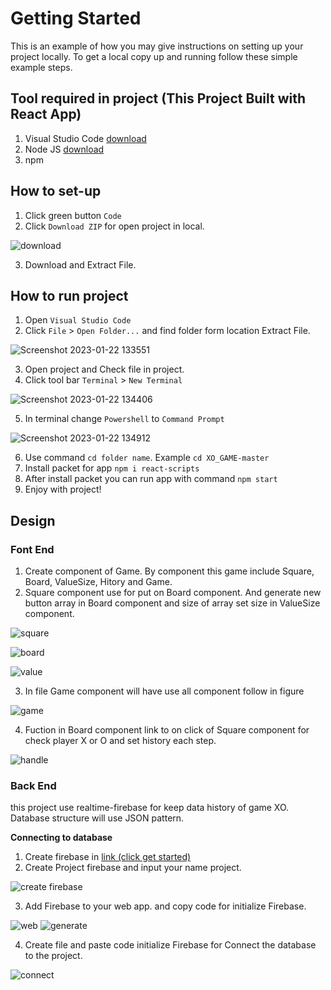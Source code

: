 # Getting Started 
This is an example of how you may give instructions on setting up your project locally. To get a local copy up and running follow these simple example steps.


## Tool required in project (This Project Built with React App)
1. Visual Studio Code    [download](https://code.visualstudio.com/)
2. Node JS   [download](https://nodejs.org/en/)
3. npm


## How to set-up
1. Click green button `Code`
2. Click `Download ZIP` for open project in local.

![download ](https://user-images.githubusercontent.com/94596185/213903569-972b3e78-896e-476a-b1cb-29c9f8ecf224.jpg)

3. Download and Extract File.

## How to run project
1. Open `Visual Studio Code`
2. Click `File` > `Open Folder...` and find folder form location Extract File.

![Screenshot 2023-01-22 133551](https://user-images.githubusercontent.com/94596185/213903873-2a88f772-9f78-4b32-a45b-511c1790edbe.jpg)

3. Open project and Check file in project.
4. Click tool bar `Terminal` > `New Terminal`

![Screenshot 2023-01-22 134406](https://user-images.githubusercontent.com/94596185/213904147-1db058f7-6382-4990-a869-0f7f50b54be1.jpg)

5. In terminal change `Powershell` to `Command Prompt`

![Screenshot 2023-01-22 134912](https://user-images.githubusercontent.com/94596185/213905661-33a48391-3ff5-4ebd-a82a-66e789a07fe4.jpg)

6. Use command `cd folder name`. Example `cd XO_GAME-master`
7. Install packet for app `npm i react-scripts`
8. After install packet you can run app with command `npm start`
9. Enjoy with project!

## Design
### Font End
1. Create component of Game. By component this game include
Square, Board, ValueSize, Hitory and Game. 
2. Square component use for put on Board component. 
And generate new button array in Board component and size of array
set size in ValueSize component.

![square](https://user-images.githubusercontent.com/94596185/213908265-84462db8-e094-4080-b7cb-0831ff274d9e.jpg)

![board](https://user-images.githubusercontent.com/94596185/213908282-9e9fe375-465d-4ef5-a929-0389c8a1a498.jpg)

![value](https://user-images.githubusercontent.com/94596185/213908549-9950ac16-90ff-4d0c-9784-cae88e2c93a0.jpg)

3. In file Game component will have use all component follow in figure

![game](https://user-images.githubusercontent.com/94596185/213908825-2e7e321a-4eb1-4480-89d6-d400186aca2a.jpg)

4. Fuction in Board component link to on click of Square component for check player X or O and set history each step.

![handle](https://user-images.githubusercontent.com/94596185/213913006-c4d2e9c6-67b5-4bf8-971d-5c62a9c4feb3.jpg)

### Back End
this project use realtime-firebase for keep data history of game XO. Database structure will use JSON pattern.

**Connecting to database** 
1. Create firebase in [link (click get started)](https://firebase.google.com/) 
2. Create Project firebase and input your name project.

![create firebase](https://user-images.githubusercontent.com/94596185/213914496-d462858f-9dc3-412c-b410-c38a0fc9e125.jpg)

3. Add Firebase to your web app. and copy code for initialize Firebase.

![web](https://user-images.githubusercontent.com/94596185/213914658-adb3d68a-adec-4140-bc6f-a5fbb7e293a1.jpg)
![generate](https://user-images.githubusercontent.com/94596185/213914532-09e22598-fe00-4a8f-865e-2f73bda255e1.jpg)

4. Create file and paste code initialize Firebase for Connect the database to the project. 

![connect](https://user-images.githubusercontent.com/94596185/213914551-11019188-2dd8-4354-8c92-5e02197aa910.jpg)
